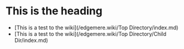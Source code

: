 # This is the heading

* [This is a test to the wiki](/edgemere.wiki/Top Directory/index.md)
* [This is a test to the wiki](/edgemere.wiki/Top Directory/Child Dir/index.md)
